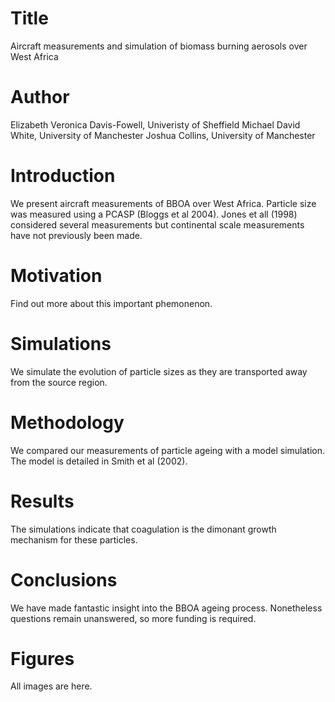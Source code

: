 # Title
Aircraft measurements and simulation of biomass burning aerosols over West Africa


# Author 
Elizabeth Veronica Davis-Fowell, Univeristy of Sheffield
Michael David White, University of Manchester
Joshua Collins, University of Manchester

# Introduction
We present aircraft measurements of BBOA over West Africa.
Particle size was measured using a PCASP (Bloggs et al 2004).
Jones et all (1998) considered several measurements but continental scale measurements have not previously been made.

# Motivation
Find out more about this important phemonenon.

# Simulations
We simulate the evolution of particle sizes as they are transported away from the source region.

# Methodology
We compared our measurements of particle ageing with a model simulation. The model is detailed in Smith et al (2002).

# Results 
The simulations indicate that coagulation is the dimonant growth mechanism for these particles.

# Conclusions
We have made fantastic insight into the BBOA ageing process.
Nonetheless questions remain unanswered, so more funding is required.
# Figures
All images are here.
